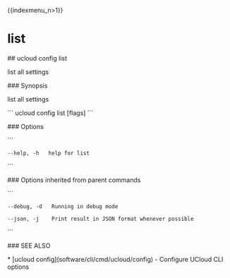 {{indexmenu_n>1}}

# list

\#\# ucloud config list

list all settings

\#\#\# Synopsis

list all settings

\`\`\` ucloud config list \[flags\] \`\`\`

\#\#\# Options

\`\`\`

``` 
--help, -h   help for list 
```

\`\`\`

\#\#\# Options inherited from parent commands

\`\`\`

``` 
--debug, -d   Running in debug mode 
```

``` 
--json, -j    Print result in JSON format whenever possible 
```

\`\`\`

\#\#\# SEE ALSO

\* \[ucloud config\](software/cli/cmd/ucloud/config) - Configure UCloud
CLI options
